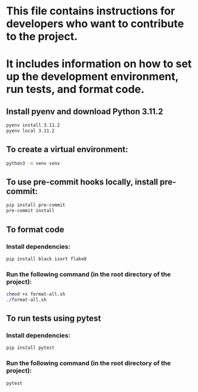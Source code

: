# This file contains instructions for developers who want to contribute to the project.
# It includes information on how to set up the development environment, run tests, and format code.

## Install pyenv and download Python 3.11.2

```bash
pyenv install 3.11.2
pyenv local 3.11.2
```

## To create a virtual environment:

```bash
python3 -m venv venv
```

## To use pre-commit hooks locally, install pre-commit:

```bash
pip install pre-commit
pre-commit install
```

## To format code
### Install dependencies:

```bash
pip install black isort flake8
```

### Run the following command (in the root directory of the project):

```bash
chmod +x format-all.sh
./format-all.sh
```

## To run tests using pytest

### Install dependencies:
```bash
pip install pytest
```

### Run the following command (in the root directory of the project):

```bash
pytest
```
